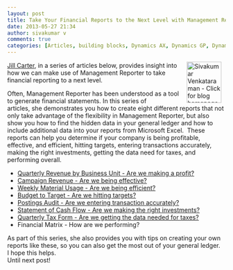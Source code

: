 ```yaml
---
layout: post
title: Take Your Financial Reports to the Next Level with Management Reporter
date: 2013-05-27 21:34
author: sivakumar v
comments: true
categories: [Articles, building blocks, Dynamics AX, Dynamics GP, Dynamics SL, Management Reporter 2012, Report Design, Resources, Sivakumar Venkataraman, tips, Uncategorized]
---
```

<p style="text-align: left;"><a title="Sivakumar Venkataraman - Click for blog homepage"><img src="https://microsofttpd.github.io/assets/0871.sivav.jpg" alt="Sivakumar Venkataraman - Click for blog homepage" width="80" height="95" align="right" border="0" hspace="10" /></a><a title="Jill Carter" href="http://blogs.msdn.com/216605/ProfileUrlRedirect.ashx" target="_blank">Jill Carter</a>, in a series of articles below, provides insight into how we can make use of Management Reporter to take financial reporting to a next level.</p>
<p>Often, Management Reporter has been understood as a tool to generate financial statements. In this series of articles,&nbsp;she demonstrates you how to create eight different reports that not only take advantage of the flexibility in Management Reporter, but also show you how to find the hidden data in your general ledger and how to include additional data into your reports from Microsoft Excel. &nbsp;These reports can help you determine if your company is being profitable, effective, and efficient, hitting targets, entering transactions accurately, making the right investments, getting the data need for taxes, and performing overall.</p>
<ul>
<li><a title="Quarterly Revenue by Business Unit - Are we making a profit?" href="http://blogs.msdn.com/b/dynamicscpm/archive/2013/05/03/taking-your-financial-reports-to-the-next-level-with-management-reporter-quarterly-revenue-by-business-unit-1-of-8.aspx" target="_blank">Quarterly Revenue by Business Unit - Are we making a profit?</a></li>
<li><a title="Campaign Revenue - Are we being effective?" href="http://blogs.msdn.com/b/dynamicscpm/archive/2013/05/06/taking-your-financial-reports-to-the-next-level-with-management-reporter-weekly-campaign-revenue-2-of-8.aspx" target="_blank">Campaign Revenue - Are we being effective?</a></li>
<li><a title="Weekly Material Usage - Are we being efficient?" href="http://blogs.msdn.com/b/dynamicscpm/archive/2013/05/09/taking-your-financial-reports-to-the-next-level-with-management-reporter-weekly-material-usage-3-of-8.aspx" target="_blank">Weekly Material Usage - Are we being efficient?</a></li>
<li><a title="Budget to Target - Are we hitting targets?" href="http://blogs.msdn.com/b/dynamicscpm/archive/2013/05/13/taking-your-financial-reports-to-the-next-level-with-management-reporter-budget-to-target-4-of-8.aspx" target="_blank">Budget to Target - Are we hitting targets?</a></li>
<li><a title="Postings Audit - Are we entering transaction accurately?" href="http://blogs.msdn.com/b/dynamicscpm/archive/2013/05/17/taking-your-financial-reports-to-the-next-level-with-management-reporter-postings-audit-5-of-8.aspx" target="_blank">Postings Audit - Are we entering transaction accurately?</a></li>
<li><a title="Statement of Cash Flow - Are we making the right investments?" href="http://blogs.msdn.com/b/dynamicscpm/archive/2013/05/21/taking-your-financial-reports-to-the-next-level-with-management-reporter-statement-of-cash-flow-6-of-8.aspx" target="_blank">Statement of Cash Flow - Are we making the right investments?</a></li>
<li><a title="Quarterly Tax Form - Are we getting the data needed for taxes?" href="http://blogs.msdn.com/b/dynamicscpm/archive/2013/05/23/taking-your-financial-reports-to-the-next-level-with-management-reporter-quarterly-tax-form-7-of-8.aspx" target="_blank">Quarterly Tax Form - Are we getting the data needed for taxes?</a></li>
<li>Financial Matrix - How are we performing?</li>
</ul>
<div>As part of this series, she also provides you with tips on creating your own reports like these, so you can also get the most out of your general ledger.</div>
<div>I hope this helps.&nbsp;</div>
<div>Until next post!</div>
